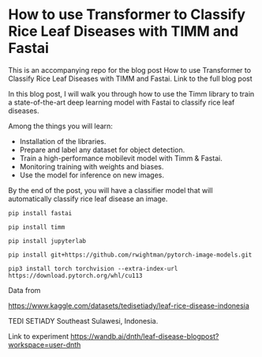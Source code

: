 # How to use Transformer to Classify Rice Leaf Diseases with TIMM and Fastai

This is an accompanying repo for the blog post How to use Transformer to Classify Rice Leaf Diseases with TIMM and Fastai. Link to the full blog post


In this blog post, I will walk you through how to use the Timm library to train a state-of-the-art deep learning model with Fastai to classify rice leaf diseases.

Among the things you will learn:

* Installation of the libraries.
* Prepare and label any dataset for object detection.
* Train a high-performance mobilevit model with Timm & Fastai.
* Monitoring training with weights and biases.
* Use the model for inference on new images.

By the end of the post, you will have a classifier model that will automatically classify rice leaf disease an image.

`pip install fastai`

`pip install timm`

`pip install jupyterlab`

`pip install git+https://github.com/rwightman/pytorch-image-models.git`

`pip3 install torch torchvision --extra-index-url https://download.pytorch.org/whl/cu113`


Data from

https://www.kaggle.com/datasets/tedisetiady/leaf-rice-disease-indonesia

TEDI SETIADY Southeast Sulawesi, Indonesia.

Link to experiment
https://wandb.ai/dnth/leaf-disease-blogpost?workspace=user-dnth